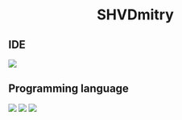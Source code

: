 <h1 align="center">SHVDmitry</h1>

## IDE
<img src="https://img.shields.io/badge/Visual%20Studio-5C2D91.svg?style=for-the-badge&logo=Visual-Studio&logoColor=white"/>

## Programming language
<div>
<img src="https://img.shields.io/badge/C-00599C?style=for-the-badge&logo=c&logoColor=white"/>
<img src="https://img.shields.io/badge/C%2B%2B-00599C?style=for-the-badge&logo=c%2B%2B&logoColor=white"/>
<img src="https://img.shields.io/badge/Python-3776AB?style=for-the-badge&logo=python&logoColor=white"/>
</div>

